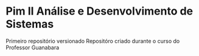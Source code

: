 # Pim II Análise e Desenvolvimento de Sistemas
 Primeiro repositório versionado
Repositóro criado durante o curso  do Professor Guanabara